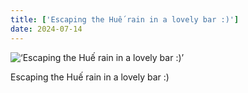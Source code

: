 ```yaml
---
title: ['Escaping the Huế rain in a lovely bar :)']
date: 2024-07-14
---
```


![‘Escaping the Huế rain in a lovely bar :)’](/240714_escaping-the-hu_0.jpg)

Escaping the Huế rain in a lovely bar :)
